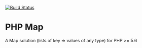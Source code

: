 [![Build Status](https://travis-ci.org/romulets/php-map.svg?branch=master)](https://travis-ci.org/romulets/php-map)

# PHP Map
A Map solution (lists of key => values of any type) for PHP >= 5.6
